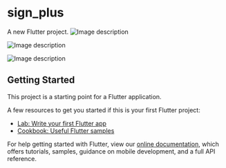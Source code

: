 # sign_plus

A new Flutter project.
![Image description](https://i.ibb.co/WxVRcwC/Flutter-fuitley-1.jpg)

![Image description](https://i.ibb.co/LSj3vqc/Flutter-fuitley-3.jpg)

![Image description](https://i.ibb.co/WxVRcwC/Flutter-fuitley-2.jpg)

## Getting Started

This project is a starting point for a Flutter application.

A few resources to get you started if this is your first Flutter project:

- [Lab: Write your first Flutter app](https://flutter.io/docs/get-started/codelab)
- [Cookbook: Useful Flutter samples](https://flutter.io/docs/cookbook)

For help getting started with Flutter, view our 
[online documentation](https://flutter.io/docs), which offers tutorials, 
samples, guidance on mobile development, and a full API reference.
